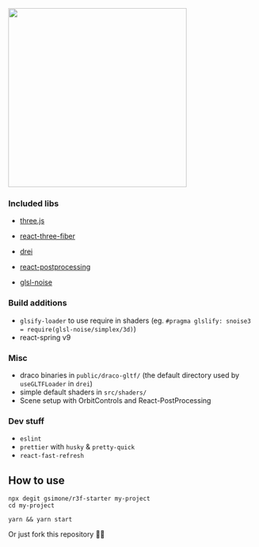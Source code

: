 <img src="https://raw.githubusercontent.com/gsimone/r3f-starter/master/public/logo.png" width="360" />

### Included libs

- [three.js](https://github.com/mrdoob/three.js)
- [react-three-fiber](https://github.com/react-spring/react-three-fiber)
- [drei](https://github.com/react-spring/drei)
- [react-postprocessing](https://github.com/drcmda/react-postprocessing)

- [glsl-noise](https://github.com/hughsk/glsl-noise#readme)

### Build additions

- `glsify-loader` to use require in shaders (eg. `#pragma glslify: snoise3 = require(glsl-noise/simplex/3d)`)
- react-spring v9

### Misc

- draco binaries in `public/draco-gltf/` (the default directory used by `useGLTFLoader` in `drei`)
- simple default shaders in `src/shaders/`
- Scene setup with OrbitControls and React-PostProcessing

### Dev stuff

- `eslint`
- `prettier` with `husky` & `pretty-quick`
- `react-fast-refresh`
  
## How to use

```
npx degit gsimone/r3f-starter my-project
cd my-project

yarn && yarn start
```

Or just fork this repository 🤷‍♂️
